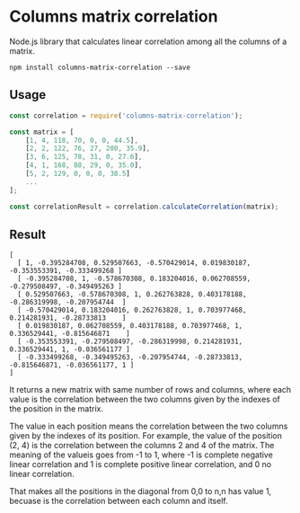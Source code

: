 # Columns matrix correlation

Node.js library that calculates linear correlation among all the columns of a matrix. 

```
npm install columns-matrix-correlation --save
```


## Usage

``` js
const correlation = require('columns-matrix-correlation');

const matrix = [ 
    [1, 4, 118, 70, 0, 0, 44.5],
    [2, 2, 122, 76, 27, 200, 35.9],
    [3, 6, 125, 78, 31, 0, 27.6],
    [4, 1, 168, 88, 29, 0, 35.0],
    [5, 2, 129, 0, 0, 0, 38.5]
    ...
];

const correlationResult = correlation.calculateCorrelation(matrix);
```

## Result

```
[ 
  [ 1, -0.395284708, 0.529507663, -0.570429014, 0.019830187, -0.353553391, -0.333499268 ]
  [ -0.395284708, 1, -0.578670308, 0.183204016, 0.062708559, -0.279508497, -0.349495263 ]
  [ 0.529507663, -0.578670308, 1, 0.262763828, 0.403178188, -0.286319998, -0.207954744  ]
  [ -0.570429014, 0.183204016, 0.262763828, 1, 0.703977468, 0.214281931, -0.28733813    ]
  [ 0.019830187, 0.062708559, 0.403178188, 0.703977468, 1, 0.336529441, -0.815646871    ]
  [ -0.353553391, -0.279508497, -0.286319998, 0.214281931, 0.336529441, 1, -0.036561177 ]
  [ -0.333499268, -0.349495263, -0.207954744, -0.28733813, -0.815646871, -0.036561177, 1 ] 
]
```




It returns a new matrix with same number of rows and columns, where each value is the correlation between the two columns given by the indexes of the position in the matrix. 

The value in each position means the correlation between the two columns given by the indexes of its position. For example, the value of the position (2, 4) is the correlation between the columns 2 and 4 of the matrix. The meaning of the valueis goes from -1 to 1, where -1 is complete negative linear correlation and 1 is complete positive linear correlation, and 0 no linear correlation.

That makes all the positions in the diagonal from 0,0 to n,n has value 1, becuase is the correlation between each column and itself.
